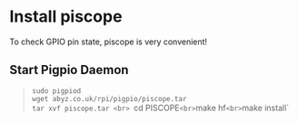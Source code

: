 # Install piscope
To check GPIO pin state, piscope is very convenient!

## Start Pigpio Daemon
> `sudo pigpiod`
><br> `wget abyz.co.uk/rpi/pigpio/piscope.tar`
><br> `tar xvf piscope.tar
><br> `cd PISCOPE`
><br> `make hf`
><br> `make install`
